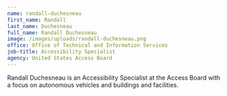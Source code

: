 ```yaml
---
name: randall-duchesneau
first_name: Randall
last_name: Duchesneau
full_name: Randall Duchesneau
image: /images/uploads/randall-duchesneau.png
office: Office of Technical and Information Services
job-title: Accessibility Specialist
agency: United States Access Board
---
```

Randall Duchesneau is an Accessibility Specialist at the Access Board with a focus on autonomous vehicles and buildings and facilities.

